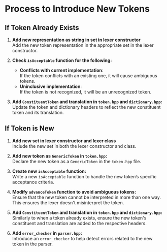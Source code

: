 # Process to Introduce New Tokens

## If Token Already Exists

1. **Add new representation as string in set in lexer constructor**  
   Add the new token representation in the appropriate set in the lexer constructor.

2. **Check `isAcceptable` function for the following:**
   - **Conflicts with current implementation**:  
     If the token conflicts with an existing one, it will cause ambiguous tokens.
   - **Uninclusive implementation**:  
     If the token is not recognized, it will be an unrecognized token.

3. **Add `ConstituentToken` and translation in `token.hpp` and `dictionary.hpp`:**  
   Update the token and dictionary headers to reflect the new constituent token and its translation.

## If Token is New

1. **Add new set in lexer constructor and lexer class**  
   Include the new set in both the lexer constructor and class.

2. **Add new token as `GenericToken` in `token.hpp`:**  
   Declare the new token as a `GenericToken` in the `token.hpp` file.

3. **Create new `isAcceptable` function:**  
   Write a new `isAcceptable` function to handle the new token’s specific acceptance criteria.

4. **Modify `advanceToken` function to avoid ambiguous tokens:**  
   Ensure that the new token cannot be interpreted in more than one way. This ensures the lexer doesn't misinterpret the token.

5. **Add `ConstituentToken` and translation in `token.hpp` and `dictionary.hpp`:**  
   Similarly to when a token already exists, ensure the new token's constituent and translation are added to the respective headers.

6. **Add `error_checker` in `parser.hpp`:**  
   Introduce an `error_checker` to help detect errors related to the new token in the parser.
